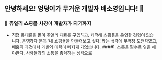## 안녕하세요! 엉덩이가 무거운 개발자 배소영입니다! 👋

<!--
**carina9231/carina9231** is a ✨ _special_ ✨ repository because its `README.md` (this file) appears on your GitHub profile.

Here are some ideas to get you started:
-->

### 💬 쥬얼리 쇼핑몰 사장이 개발자가 되기까지
- 직접 동대문을 돌아 쥬얼리 재료를 구입하고, 제작해 쇼핑몰을 운영한 경험이 있습니다.
  운영하다 문득 '내 쇼핑몰을 만들어보고 싶다.'라는 생각에 무작정 도전하였고, 배움의 과정에서 개발의 매력에 빠지게 되었습니다.
  ####1. 소통을 필수로 일을 해야한다.
         사람들과의 소통을 좋아하는 성격으로 

<!-- 
- 🔭 I’m currently working on ...
- 🌱 I’m currently learning ...
- 👯 I’m looking to collaborate on ...
- 🤔 I’m looking for help with ...

- 📫 How to reach me: ...
- 😄 Pronouns: ...
- ⚡ Fun fact: ...

 -->
